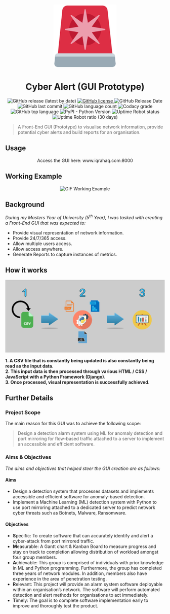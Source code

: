 <p align="center">
  <img src="/img/logo.png" alt="Logo" width="200"/>
</p>

<h1 align="center">Cyber Alert (GUI Prototype)</h1>

<p align="center">
  <img alt="GitHub release (latest by date)" src="https://img.shields.io/github/v/release/Iqrahaq/CyberAlert">
  <a href="https://github.com/Iqrahaq/CyberAlert/blob/main/LICENSE">
    <img alt="GitHub license" src="https://img.shields.io/github/license/Iqrahaq/CyberAlert">
  </a>  
  <img alt="GitHub Release Date" src="https://img.shields.io/github/release-date/Iqrahaq/CyberAlert">
  <img alt="GitHub last commit" src="https://img.shields.io/github/last-commit/Iqrahaq/CyberAlert">
  <img alt="GitHub language count" src="https://img.shields.io/github/languages/count/Iqrahaq/CyberAlert">
  <img alt="Codacy grade" src="https://img.shields.io/codacy/grade/4142cf271c1141919d015f160e561b1e"> <br/>
  <img alt="GitHub top language" src="https://img.shields.io/github/languages/top/Iqrahaq/CyberAlert">
  <img alt="PyPI - Python Version" src="https://img.shields.io/pypi/pyversions/Django">
  <img alt="Uptime Robot status" src="https://img.shields.io/uptimerobot/status/m788265313-421f996241ce04644ca16987">
  <img alt="Uptime Robot ratio (30 days)" src="https://img.shields.io/uptimerobot/ratio/m788265313-421f996241ce04644ca16987">
</p>

> A Front-End GUI (Prototype) to visualise network information, provide potential cyber alerts and build reports for an organisation. 


## Usage

<p align="center">
  Access the GUI here: www.iqrahaq.com:8000
</p>

## Working Example
<p align="center">
  <img src="/img/prototype.gif" alt="GIF Working Example"/>
</p>

## Background

*During my Masters Year of University (5<sup>th</sup> Year), I was tasked with creating a Front-End GUI that was expected to:*

* Provide visual representation of network information.
* Provide 24/7/365 access.
* Allow multiple users access.
* Allow access anywhere.
* Generate Reports to capture instances of metrics.

## How it works

<p align="center">
  <img src="/img/GUIProcess.PNG" alt="Process"/>
</p>

**1. A CSV file that is constantly being updated is also constantly being read as the input data. <br/>**
**2. This input data is then processed through various HTML / CSS / JavaScript with a Python Framework (Django).<br/>**
**3. Once processed, visual representation is successfully achieved.<br/>**

## Further Details

### Project Scope

The main reason for this GUI was to achieve the following scope:

> Design a detection alarm system using ML for anomaly detection and port mirroring for flow-based traffic attached to a server to implement an accessible and efficient software.

### Aims & Objectives

*The aims and objectives that helped steer the GUI creation are as follows:*

#### Aims

* Design a detection system that processes datasets and implements accessible and efficient software for anomaly-based detection.
* Implement a Machine Learning (ML) detection system with Python to use port mirroring attached to a dedicated server to predict network cyber threats such as Botnets, Malware, Ransomware. 

#### Objectives

* **S**pecific: To create software that can accurately identify and alert a cyber-attack from port mirrored traffic.
* **M**easurable: A Gantt chart & Kanban Board to measure progress and stay on track to completion allowing distribution of workload amongst four group members. 
* **A**chievable: This group is comprised of individuals with prior knowledge in ML and Python programming. Furthermore, the group has completed three years of network modules. In addition, members also have experience in the area of penetration testing.
* **R**elevant: This project will provide an alarm system software deployable within an organisation’s network. The software will perform automated detection and alert methods for organisations to act immediately.
* **T**imely: The goal is to complete software implementation early to improve and thoroughly test the product. 
